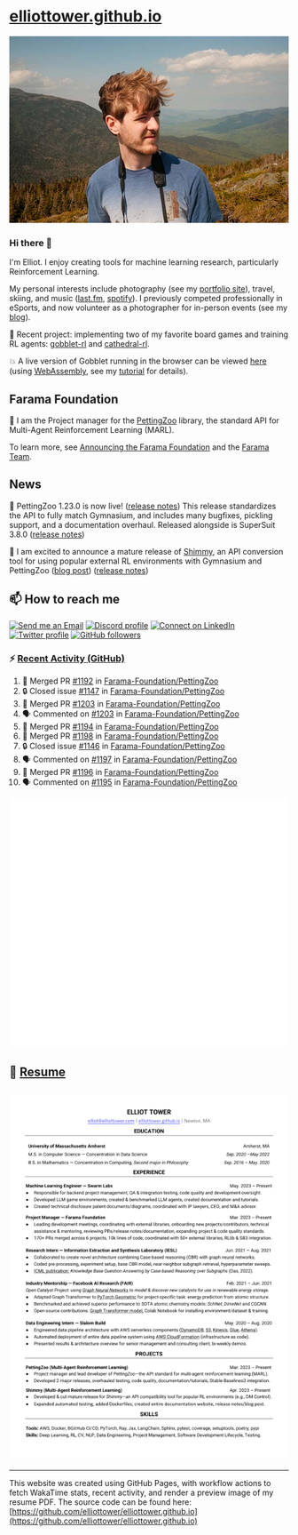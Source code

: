 # [elliottower.github.io](https://github.com/elliottower/elliottower.github.io)

[![A wild Elliot on Mt Washington](https://raw.githubusercontent.com/elliottower/elliottower.github.io/main/src/jpg/DSCF7539-600px.jpg?raw=true)](https://raw.githubusercontent.com/elliottower/elliottower.github.io/main/src/jpg/DSCF7539.jpg?raw=true)

### Hi there 👋

I'm Elliot. I enjoy creating tools for machine learning research, particularly Reinforcement Learning.

My personal interests include photography (see my [portfolio site](https://www.elliottower.com/)), travel, skiing, and music ([last.fm](https://www.last.fm/user/ajsdlfkwer), [spotify](https://open.spotify.com/user/12132818380)). I previously competed professionally in eSports, and now volunteer as a photographer for in-person events (see my [blog](https://www.elliottower.com/stories/?category=events)).

🤖 Recent project: implementing two of my favorite board games and training RL agents: [gobblet-rl](https://github.com/elliottower/gobblet-rl) and [cathedral-rl](https://github.com/elliottower/cathedral-rl). 

💥 A live version of Gobblet running in the browser can be viewed [here](https://elliottower.github.io/gobblet-rl/) (using [WebAssembly](https://webassembly.org/), see my [tutorial](https://github.com/elliottower/gobblet-rl/blob/main/tutorials/WebAssembly/web_assembly.md) for details).

## Farama Foundation

🚀 I am the Project manager for the [PettingZoo](https://github.com/Farama-Foundation/PettingZoo) library, the standard API for Multi-Agent Reinforcement Learning (MARL). 

To learn more, see [Announcing the Farama Foundation](https://farama.org/Announcing-The-Farama-Foundation) and the [Farama Team](https://farama.org/team).

## News

🎉 PettingZoo 1.23.0 is now live! ([release notes](https://github.com/Farama-Foundation/PettingZoo/releases/tag/1.23.0)) This release standardizes the API to fully match Gymnasium, and includes many bugfixes, pickling support, and a documentation overhaul. Released alongside is SuperSuit 3.8.0 ([release notes](https://github.com/Farama-Foundation/SuperSuit/releases/tag/3.8.0)) 

<!-- ![GitHub Release Date](https://img.shields.io/github/release-date/Farama-Foundation/PettingZoo) -->

🎉 I am excited to announce a mature release of [Shimmy](https://github.com/Farama-Foundation/Shimmy), an API conversion tool for using popular external RL environments with Gymnasium and PettingZoo ([blog post](https://farama.org/Announcing-Shimmy)) ([release notes](https://github.com/Farama-Foundation/Shimmy/releases/tag/v1.0.0)) 

## 📫 How to reach me

 [![Send me an Email](https://img.shields.io/badge/email-elliot%40elliottower.com-blue)](mailto:elliot@elliottower.com)
 [![Discord profile](https://img.shields.io/badge/Discord-7289DA?style=flat&logo=discord&logoColor=white)](https://discord.com/users/83091537923145728)
 [![Connect on LinkedIn](https://img.shields.io/badge/--linkedin?label=LinkedIn&logo=LinkedIn&style=social)](https://www.linkedin.com/in/elliot-tower)
 [![Twitter profile](https://img.shields.io/twitter/follow/elliottower?style=social)](https://twitter.com/ElliotTower/)
 [![GitHub followers](https://img.shields.io/github/followers/elliottower?style=social)](https://github.com/elliottower/)

### ⚡ [Recent Activity (GitHub)](https://github.com/elliottower)

<!--START_SECTION:activity-->
1. 🎉 Merged PR [#1192](https://github.com/Farama-Foundation/PettingZoo/pull/1192) in [Farama-Foundation/PettingZoo](https://github.com/Farama-Foundation/PettingZoo)
2. 🔒 Closed issue [#1147](https://github.com/Farama-Foundation/PettingZoo/issues/1147) in [Farama-Foundation/PettingZoo](https://github.com/Farama-Foundation/PettingZoo)
3. 🎉 Merged PR [#1203](https://github.com/Farama-Foundation/PettingZoo/pull/1203) in [Farama-Foundation/PettingZoo](https://github.com/Farama-Foundation/PettingZoo)
4. 🗣 Commented on [#1203](https://github.com/Farama-Foundation/PettingZoo/pull/1203#issuecomment-2093792577) in [Farama-Foundation/PettingZoo](https://github.com/Farama-Foundation/PettingZoo)
5. 🎉 Merged PR [#1194](https://github.com/Farama-Foundation/PettingZoo/pull/1194) in [Farama-Foundation/PettingZoo](https://github.com/Farama-Foundation/PettingZoo)
6. 🎉 Merged PR [#1198](https://github.com/Farama-Foundation/PettingZoo/pull/1198) in [Farama-Foundation/PettingZoo](https://github.com/Farama-Foundation/PettingZoo)
7. 🔒 Closed issue [#1146](https://github.com/Farama-Foundation/PettingZoo/issues/1146) in [Farama-Foundation/PettingZoo](https://github.com/Farama-Foundation/PettingZoo)
8. 🗣 Commented on [#1197](https://github.com/Farama-Foundation/PettingZoo/issues/1197#issuecomment-2027387710) in [Farama-Foundation/PettingZoo](https://github.com/Farama-Foundation/PettingZoo)
9. 🎉 Merged PR [#1196](https://github.com/Farama-Foundation/PettingZoo/pull/1196) in [Farama-Foundation/PettingZoo](https://github.com/Farama-Foundation/PettingZoo)
10. 🗣 Commented on [#1195](https://github.com/Farama-Foundation/PettingZoo/issues/1195#issuecomment-2015354509) in [Farama-Foundation/PettingZoo](https://github.com/Farama-Foundation/PettingZoo)
<!--END_SECTION:activity-->


<picture>
  <a href="https://metrics.lecoq.io/insights?user=elliottower">
   <img src="/github-metrics.svg" alt="Metrics">
  </a>
</picture>

## 📄 [Resume](https://elliottower.github.io/src/pdf/resume.pdf)

<!-- PDF-TO-MARKDOWN:START -->
![Page 1](src/png/page1.png "Page 1")
---
<!-- PDF-TO-MARKDOWN:END -->

----

This website was created using GitHub Pages, with workflow actions to fetch WakaTime stats, recent activity, and render a preview image of my resume PDF. The source code can be found here: [https://github.com/elliottower/elliottower.github.io](https://github.com/elliottower/elliottower.github.io)
